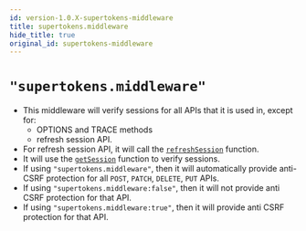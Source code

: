 ```yaml
---
id: version-1.0.X-supertokens-middleware
title: supertokens.middleware
hide_title: true
original_id: supertokens-middleware
---
```


# `"supertokens.middleware"`
- This middleware will verify sessions for all APIs that it is used in, except for:
    - OPTIONS and TRACE methods
    - refresh session API.
- For refresh session API, it will call the [`refreshSession`](../refresh-session) function.
- It will use the [`getSession`](../get-session) function to verify sessions.
- If using `"supertokens.middleware"`, then it will automatically provide anti-CSRF protection for all `POST`, `PATCH`, `DELETE`, `PUT` APIs.
- If using `"supertokens.middleware:false"`, then it will not provide anti CSRF protection for that API.
- If using `"supertokens.middleware:true"`, then it will provide anti CSRF protection for that API.